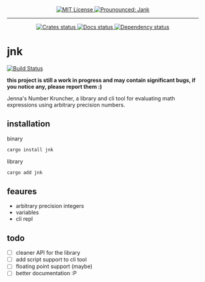 <div style="text-align:center">
  <a href="https://choosealicense.com/licenses/mit/">
    <img src="https://img.shields.io/badge/License-MIT-green.svg?style=for-the-badge" alt="MIT License"/>
  </a>
  <a href="https://shields.io/">
    <img src="https://img.shields.io/badge/Prounounced-%22Jank%22-informational?style=for-the-badge" alt="Prounounced: Jank"/>
  </a>
  <hr/>
  <a href="https://crates.io/crates/jnk">
    <img src="https://img.shields.io/crates/v/jnk.svg?style=for-the-badge" alt="Crates status"/>
  </a>
  <a href="https://docs.rs/jnk/latest/jnk/">
    <img src="https://img.shields.io/docsrs/jnk/latest?style=for-the-badge" alt="Docs status"/>
  </a>
  <a href="https://deps.rs/repo/github/Ex-32/jnk">
    <img src="https://deps.rs/repo/github/Ex-32/jnk/status.svg?style=for-the-badge" alt="Dependency status"/>
  </a>
</div>

# jnk
[![Build Status](https://github.com/Ex-32/jnk/workflows/CI/badge.svg)](https://github.com/Ex-32/jnk/actions?workflow=CI)

**this project is still a work in progress and may contain significant bugs, if you notice any, please report them :)**

Jenna's Number Kruncher, a library and cli tool for evaluating math expressions using arbitrary precision numbers.

## installation

binary

```bash
cargo install jnk
```

library

```bash
cargo add jnk
```

## feaures

- arbitrary precision integers
- variables
- cli repl

## todo

- [ ] cleaner API for the library
- [ ] add script support to cli tool
- [ ] floating point support (maybe)
- [ ] better documentation :P
